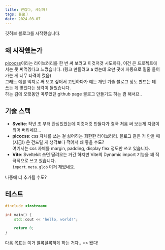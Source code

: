 ```yaml
---
title: 반갑다, 세상아!
tags: 블로그
date: 2024-03-07
---
```


깃허브 블로그를 시작했습니다.

## 왜 시작했는가

[picocss](https://picocss.com)이라는 라이브러리를 한 번 써 보려고 이것저것 시도하다, 이건 큰 프로젝트에서는 못 써먹겠다고 느꼈습니다.
(링크 만들려고 a 썼는데 오만 곳에 자동으로 밑줄 들어가는 게 너무 타격이 컸음)  
그래도 얘를 억지로 써 보고 싶어서 고민하다가 얘는 개인 기술 블로그 정도 만드는 데 쓰는 게 맞겠다는 생각이 들었습니다.  
하는 김에 오랫동안 미루었던 github page 블로그 만들기도 하는 겸 해서요..

## 기술 스택

-   **Svelte**: 작년 초 부터 관심있었는데 이것저것 만들다가 결국 처음 써 보는게 지금이 되어 버리네요...
-   **picocss**: css 자체를 쓰는 걸 싫어하는 희한한 라이브러리. 블로그 같은 거 만들 때 (지금!) 은 건드릴 게 생각보다 적어서 꽤 좋을 수도?  
    여기서는 css 자체를 margin, padding, display flex 정도만 쓰고 있습니다.
-   **Vite**: Sveltekit 쓰면 딸려오는 거긴 하지만 Vite의 Dynamic import 기능을 꽤 적극적으로 쓰고 있습니다.  
    `import.meta.glob` 이거 재밌네요.

나중에 더 추가될 수도?

## 테스트

```cpp
#include <iostream>

int main() {
    std::cout << "hello, world!";

    return 0;
}
```

다음 목표는 이거 알록달록하게 하는 거다..
=> 됐다!
